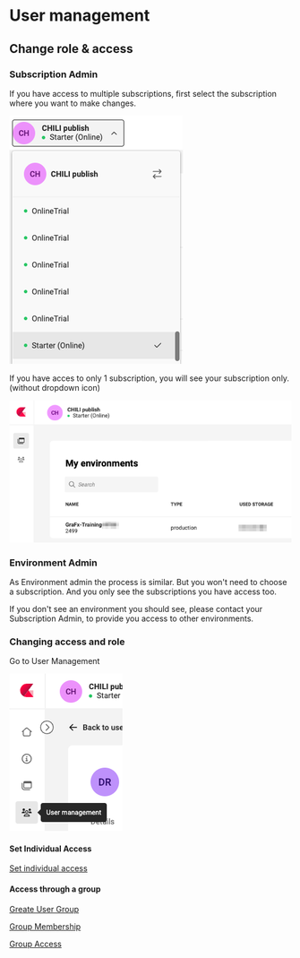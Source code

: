 # User management

## Change role & access

### Subscription Admin

If you have access to multiple subscriptions, first select the subscription where you want to make changes.

![ui](changerole-1.png)

If you have acces to only 1 subscription, you will see your subscription only. (without dropdown icon)

![ui](changerole-2.png)

### Environment Admin

As Environment admin the process is similar. But you won't need to choose a subscription. And you only see the subscriptions you have access too.

If you don't see an environment you should see, please contact your Subscription Admin, to provide you access to other environments.

### Changing access and role

Go to User Management

![ui](changerole-3.png)

#### Set Individual Access

[Set individual access](/CHILI-GraFx/guides/set-individual-access)

#### Access through a group

[Greate User Group](/CHILI-GraFx/guides/manage-user-groups)

[Group Membership](/CHILI-GraFx/guides/manage-group-membership)

[Group Access](/CHILI-GraFx/guides/manage-group-access)
